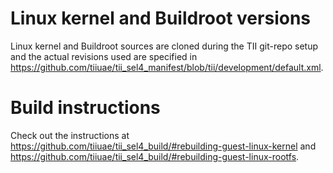 # Linux kernel and Buildroot versions

Linux kernel and Buildroot sources are cloned during the TII git-repo setup and the actual revisions
used are specified in <https://github.com/tiiuae/tii_sel4_manifest/blob/tii/development/default.xml>.

# Build instructions

Check out the instructions at <https://github.com/tiiuae/tii_sel4_build/#rebuilding-guest-linux-kernel>
and <https://github.com/tiiuae/tii_sel4_build/#rebuilding-guest-linux-rootfs>.

